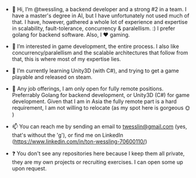 - 👋 Hi, I’m @twessling, a backend developer and a strong #2 in a team. I have a master's degree in AI, but I have unfortunately not used much of that. I have, however, gathered a whole lot of experience and expertise in scalability, fault-tolerance, concurrency & paralellism. :) I prefer golang for backend software.
Also, I ❤️ gaming.

- 👀 I’m interested in game development, the entire process. I also like concurrency/paralellism and the scalable architectures that follow from that, this is where most of my expertise lies.

- 🌱 I’m currently learning Unity3D (with C#), and trying to get a game playable and released on steam.

- 💞️ Any job offerings, I am only open for fully remote positions. Preferrably Golang for backend development, or Unity3D (C#) for game development. Given that I am in Asia the fully remote part is a hard requirement, I am not willing to relocate (as my spot here is gorgeous 🌞 )

- 📫 You can reach me by sending an email to twesslin@gmail.com (yes, that's without the 'g'), or find me on LinkedIn (https://www.linkedin.com/in/ton-wessling-70600110/)

- ❓ You don't see any repositories here because I keep them all private, they are my own projects or recruiting exercises. I can open some up upon request.
